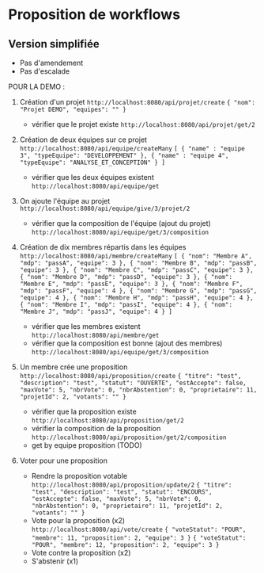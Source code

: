 # Proposition de workflows

## Version simplifiée
- Pas d'amendement
- Pas d'escalade

POUR LA DEMO : 
1. Création d'un projet
   `http://localhost:8080/api/projet/create`
   `{
   "nom": "Projet DEMO",
   "equipes": ""
   }`
   * vérifier que le projet existe
   `http://localhost:8080/api/projet/get/2`
2. Création de deux équipes sur ce projet
   `http://localhost:8080/api/equipe/createMany`
   `[
   {
   "name" : "equipe 3",
   "typeEquipe": "DEVELOPPEMENT"
   },
   {
   "name" : "equipe 4",
   "typeEquipe": "ANALYSE_ET_CONCEPTION"
   }
   ]`
   * vérifier que les deux équipes existent
   `http://localhost:8080/api/equipe/get`
3. On ajoute l'équipe au projet
   `http://localhost:8080/api/equipe/give/3/projet/2`
   * vérifier que la composition de l'équipe (ajout du projet)
   `http://localhost:8080/api/equipe/get/3/composition`
4. Création de dix membres répartis dans les équipes
   `http://localhost:8080/api/membre/createMany`
   `[
   {
   "nom": "Membre A",
   "mdp": "passA",
   "equipe": 3
   },
   {
   "nom": "Membre B",
   "mdp": "passB",
   "equipe": 3
   },
   {
   "nom": "Membre C",
   "mdp": "passC",
   "equipe": 3
   },
   {
   "nom": "Membre D",
   "mdp": "passD",
   "equipe": 3
   },
   {
   "nom": "Membre E",
   "mdp": "passE",
   "equipe": 3
   },
   {
   "nom": "Membre F",
   "mdp": "passF",
   "equipe": 4
   },
   {
   "nom": "Membre G",
   "mdp": "passG",
   "equipe": 4
   },
   {
   "nom": "Membre H",
   "mdp": "passH",
   "equipe": 4
   },
   {
   "nom": "Membre I",
   "mdp": "passI",
   "equipe": 4
   },
   {
   "nom": "Membre J",
   "mdp": "passJ",
   "equipe": 4
   }
   ]
   `
   * vérifier que les membres existent
   `http://localhost:8080/api/membre/get`
   * vérifier que la composition est bonne (ajout des membres)
   `http://localhost:8080/api/equipe/get/3/composition`
5. Un membre crée une proposition
   `http://localhost:8080/api/proposition/create`
   `{
   "titre": "test",
   "description": "test",
   "statut": "OUVERTE",
   "estAccepte": false,
   "maxVote": 5,
   "nbrVote": 0,
   "nbrAbstention": 0,
   "proprietaire": 11,
   "projetId": 2,
   "votants": ""
   }`
   * vérifier que la proposition existe
   `http://localhost:8080/api/proposition/get/2`
   * vérifier la composition de la proposition
   `http://localhost:8080/api/proposition/get/2/composition`
   * get by equipe proposition (TODO)

6. Voter pour une proposition
   * Rendre la proposition votable
   `http://localhost:8080/api/proposition/update/2`
     `{
     "titre": "test",
     "description": "test",
     "statut": "ENCOURS",
     "estAccepte": false,
     "maxVote": 5,
     "nbrVote": 0,
     "nbrAbstention": 0,
     "proprietaire": 11,
     "projetId": 2,
     "votants": ""
     }`
   * Vote pour la proposition (x2)
   `http://localhost:8080/api/vote/create`
   `{
     "voteStatut": "POUR",
     "membre": 11,
     "proposition": 2,
     "equipe": 3
     }`
     `{
     "voteStatut": "POUR",
     "membre": 12,
     "proposition": 2,
     "equipe": 3
     }`
   * Vote contre la proposition (x2)
   * S'abstenir (x1)

